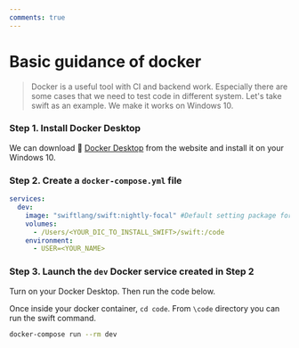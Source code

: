 ```yaml
---
comments: true
---
```


# **Basic guidance of docker**

> Docker is a useful tool with CI and backend work. Especially there are some cases that we need to test code in different system. Let's take swift as an example. We make it works on Windows 10.

### **Step 1. Install Docker Desktop**

We can download :whale: [Docker Desktop](https://docs.docker.com/get-docker/) from the website and install it on your Windows 10.

### **Step 2. Create a `docker-compose.yml` file**

```yaml title="docker-compose.yml"
services:
  dev:
    image: "swiftlang/swift:nightly-focal" #Default setting package for your system
    volumes:
      - /Users/<YOUR_DIC_TO_INSTALL_SWIFT>/swift:/code
    environment:
      - USER=<YOUR_NAME>
```

### **Step 3. Launch the `dev` Docker service created in Step 2**

Turn on your Docker Desktop. Then run the code below. 

Once inside your docker container, `cd code`.  From `\code` directory you can run the swift command.

```bash title="Git Bash"
docker-compose run --rm dev
```



